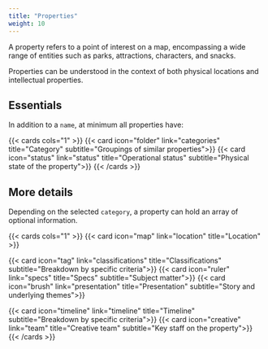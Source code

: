 ```yaml
---
title: "Properties"
weight: 10
---
```


A property refers to a point of interest on a map, encompassing a wide range of entities such as parks, attractions, characters, and snacks. 

Properties can be understood in the context of both physical locations and intellectual properties.

## Essentials
In addition to a `name`, at minimum all properties have:

{{< cards cols="1" >}}
{{< card icon="folder" link="categories"  title="Category" subtitle="Groupings of similar properties">}}
{{< card icon="status" link="status"  title="Operational status" subtitle="Physical state of the property">}}
{{< /cards >}}

## More details

Depending on the selected `category`, a property can hold an array of optional information.

{{< cards cols="1" >}}
{{< card icon="map" link="location"  title="Location" >}}

{{< card icon="tag" link="classifications"  title="Classifications" subtitle="Breakdown by specific criteria">}}
{{< card icon="ruler" link="specs"  title="Specs" subtitle="Subject matter">}}
{{< card icon="brush" link="presentation"  title="Presentation" subtitle="Story and underlying themes">}}

{{< card  icon="timeline" link="timeline"  title="Timeline" subtitle="Breakdown by specific criteria">}}
{{< card icon="creative" link="team"  title="Creative team" subtitle="Key staff on the property">}}
{{< /cards >}}